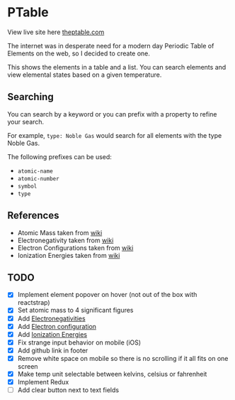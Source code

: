 # PTable

View live site here [theptable.com](http://theptable.com)

The internet was in desperate need for a modern day Periodic Table of Elements on the web, so I decided to create one.

This shows the elements in a table and a list. You can search elements and view elemental states based on a given temperature.

## Searching

You can search by a keyword or you can prefix with a property to refine your search.

For example, `type: Noble Gas` would search for all elements with the type Noble Gas.

The following prefixes can be used:

* `atomic-name`
* `atomic-number`
* `symbol`
* `type`

## References

* Atomic Mass taken from [wiki](https://en.wikipedia.org/wiki/Periodic_table)
* Electronegativity taken from [wiki](https://en.wikipedia.org/wiki/Electronegativity)
* Electron Configurations taken from [wiki](https://en.wikipedia.org/wiki/Electron_configurations_of_the_elements_(data_page))
* Ionization Energies taken from [wiki](https://en.wikipedia.org/wiki/Ionization_energies_of_the_elements_(data_page))

## TODO

* [x] Implement element popover on hover (not out of the box with reactstrap)
* [x] Set atomic mass to 4 significant figures
* [x] Add [Electronegativities](https://en.wikipedia.org/wiki/Electronegativity)
* [x] Add [Electron configuration](https://opentextbc.ca/chemistry/wp-content/uploads/sites/150/2016/05/CNX_Chem_06_04_Ptableconf.jpg)
* [x] Add [Ionization Energies](https://www.lenntech.com/periodic-chart-elements/ionization-energy.htm)
* [x] Fix strange input behavior on mobile (iOS)
* [x] Add github link in footer
* [x] Remove white space on mobile so there is no scrolling if it all fits on one screen
* [x] Make temp unit selectable between kelvins, celsius or fahrenheit
* [x] Implement Redux
* [ ] Add clear button next to text fields
